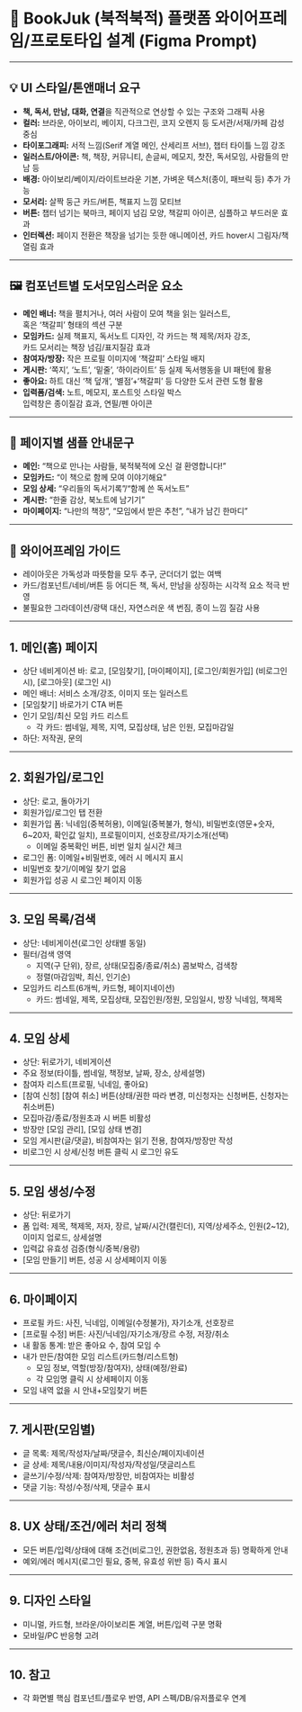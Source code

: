 # 📖 BookJuk (북적북적) 플랫폼 와이어프레임/프로토타입 설계 (Figma Prompt)

---

## 💡 UI 스타일/톤앤매너 요구

- **책, 독서, 만남, 대화, 연결**을 직관적으로 연상할 수 있는 구조와 그래픽 사용
- **컬러:** 브라운, 아이보리, 베이지, 다크그린, 코지 오렌지 등 도서관/서재/카페 감성 중심
- **타이포그래피:** 서적 느낌(Serif 계열 메인, 산세리프 서브), 챕터 타이틀 느낌 강조
- **일러스트/아이콘:** 책, 책장, 커뮤니티, 손글씨, 메모지, 찻잔, 독서모임, 사람들의 만남 등
- **배경:** 아이보리/베이지/라이트브라운 기본, 가벼운 텍스처(종이, 패브릭 등) 추가 가능
- **모서리:** 살짝 둥근 카드/버튼, 책표지 느낌 모티브
- **버튼:** 챕터 넘기는 북마크, 페이지 넘김 모양, 책갈피 아이콘, 심플하고 부드러운 효과
- **인터렉션:** 페이지 전환은 책장을 넘기는 듯한 애니메이션, 카드 hover시 그림자/책 열림 효과

---

## 🖼️ 컴포넌트별 도서모임스러운 요소

- **메인 배너:** 책을 펼치거나, 여러 사람이 모여 책을 읽는 일러스트,  
  혹은 ‘책갈피’ 형태의 섹션 구분
- **모임카드:** 실제 책표지, 독서노트 디자인, 각 카드는 책 제목/저자 강조,  
  카드 모서리는 책장 넘김/표지질감 효과
- **참여자/방장:** 작은 프로필 이미지에 ‘책갈피’ 스타일 배지
- **게시판:** ‘쪽지’, ‘노트’, ‘밑줄’, ‘하이라이트’ 등 실제 독서행동을 UI 패턴에 활용
- **좋아요:** 하트 대신 ‘책 덮개’, ‘별점’+‘책갈피’ 등 다양한 도서 관련 도형 활용
- **입력폼/검색:** 노트, 메모지, 포스트잇 스타일 박스  
  입력창은 종이질감 효과, 연필/펜 아이콘

---

## 📑 페이지별 샘플 안내문구

- **메인:** “책으로 만나는 사람들, 북적북적에 오신 걸 환영합니다!”
- **모임카드:** “이 책으로 함께 모여 이야기해요”
- **모임 상세:** “우리들의 독서기록”/“함께 쓴 독서노트”
- **게시판:** “한줄 감상, 북노트에 남기기”
- **마이페이지:** “나만의 책장”, “모임에서 받은 추천”, “내가 남긴 한마디”

---

## 📐 와이어프레임 가이드 

- 레이아웃은 가독성과 따뜻함을 모두 추구, 군더더기 없는 여백
- 카드/컴포넌트/네비/버튼 등 어디든 책, 독서, 만남을 상징하는 시각적 요소 적극 반영
- 불필요한 그라데이션/광택 대신, 자연스러운 색 번짐, 종이 느낌 질감 사용

---
## 1. 메인(홈) 페이지
- 상단 네비게이션 바: 로고, [모임찾기], [마이페이지], [로그인/회원가입] (비로그인 시), [로그아웃] (로그인 시)
- 메인 배너: 서비스 소개/강조, 이미지 또는 일러스트
- [모임찾기] 바로가기 CTA 버튼
- 인기 모임/최신 모임 카드 리스트
    - 각 카드: 썸네일, 제목, 지역, 모집상태, 남은 인원, 모집마감일
- 하단: 저작권, 문의

---

## 2. 회원가입/로그인
- 상단: 로고, 돌아가기
- 회원가입/로그인 탭 전환
- 회원가입 폼: 닉네임(중복허용), 이메일(중복불가, 형식), 비밀번호(영문+숫자, 6~20자, 확인값 일치), 프로필이미지, 선호장르/자기소개(선택)
    - 이메일 중복확인 버튼, 비번 일치 실시간 체크
- 로그인 폼: 이메일+비밀번호, 에러 시 메시지 표시
- 비밀번호 찾기/이메일 찾기 없음
- 회원가입 성공 시 로그인 페이지 이동

---

## 3. 모임 목록/검색
- 상단: 네비게이션(로그인 상태별 동일)
- 필터/검색 영역
    - 지역(구 단위), 장르, 상태(모집중/종료/취소) 콤보박스, 검색창
    - 정렬(마감임박, 최신, 인기순)
- 모임카드 리스트(6개씩, 카드형, 페이지네이션)
    - 카드: 썸네일, 제목, 모집상태, 모집인원/정원, 모임일시, 방장 닉네임, 책제목

---

## 4. 모임 상세
- 상단: 뒤로가기, 네비게이션
- 주요 정보(타이틀, 썸네일, 책정보, 날짜, 장소, 상세설명)
- 참여자 리스트(프로필, 닉네임, 좋아요)
- [참여 신청] [참여 취소] 버튼(상태/권한 따라 변경, 미신청자는 신청버튼, 신청자는 취소버튼)
- 모집마감/종료/정원초과 시 버튼 비활성
- 방장만 [모임 관리], [모임 상태 변경]
- 모임 게시판(글/댓글), 비참여자는 읽기 전용, 참여자/방장만 작성
- 비로그인 시 상세/신청 버튼 클릭 시 로그인 유도

---

## 5. 모임 생성/수정
- 상단: 뒤로가기
- 폼 입력: 제목, 책제목, 저자, 장르, 날짜/시간(캘린더), 지역/상세주소, 인원(2~12), 이미지 업로드, 상세설명
- 입력값 유효성 검증(형식/중복/용량)
- [모임 만들기] 버튼, 성공 시 상세페이지 이동

---

## 6. 마이페이지
- 프로필 카드: 사진, 닉네임, 이메일(수정불가), 자기소개, 선호장르
- [프로필 수정] 버튼: 사진/닉네임/자기소개/장르 수정, 저장/취소
- 내 활동 통계: 받은 좋아요 수, 참여 모임 수
- 내가 만든/참여한 모임 리스트(카드형/리스트형)
    - 모임 정보, 역할(방장/참여자), 상태(예정/완료)
    - 각 모임명 클릭 시 상세페이지 이동
- 모임 내역 없을 시 안내+모임찾기 버튼

---

## 7. 게시판(모임별)
- 글 목록: 제목/작성자/날짜/댓글수, 최신순/페이지네이션
- 글 상세: 제목/내용/이미지/작성자/작성일/댓글리스트
- 글쓰기/수정/삭제: 참여자/방장만, 비참여자는 비활성
- 댓글 기능: 작성/수정/삭제, 댓글수 표시

---

## 8. UX 상태/조건/에러 처리 정책
- 모든 버튼/입력/상태에 대해 조건(비로그인, 권한없음, 정원초과 등) 명확하게 안내
- 예외/에러 메시지(로그인 필요, 중복, 유효성 위반 등) 즉시 표시

---

## 9. 디자인 스타일
- 미니멀, 카드형, 브라운/아이보리톤 계열, 버튼/입력 구분 명확
- 모바일/PC 반응형 고려

---

## 10. 참고
- 각 화면별 핵심 컴포넌트/플로우 반영, API 스펙/DB/유저플로우 연계

